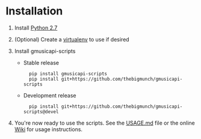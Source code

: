Installation
============

1. Install [Python 2.7](http://python.org/download/)

2. (Optional) Create a [virtualenv](https://pypi.python.org/pypi/virtualenv) to use if desired

3. Install gmusicapi-scripts

	* Stable release

			pip install gmusicapi-scripts
			pip install git+https://github.com/thebigmunch/gmusicapi-scripts

	* Development release

			pip install git+https://github.com/thebigmunch/gmusicapi-scripts@devel

4. You're now ready to use the scripts. See the [USAGE.md](USAGE.md) file or the online [Wiki](https://github.com/thebigmunch/gmusicapi-scripts/wiki) for usage instructions.
		